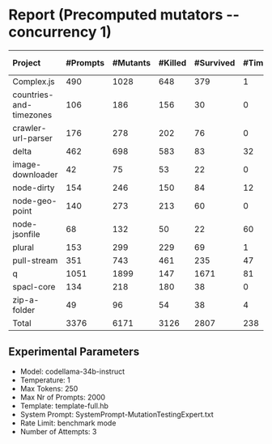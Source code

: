 # Report (Precomputed mutators --concurrency 1)
| Project | #Prompts | #Mutants | #Killed | #Survived | #Timeout | MutationScore | LLMorpheus Time | Stryker Time | #Prompt Tokens | #Completion Tokens | #Total Tokens  |
|:--------|:---------|:---------|:--------|:----------|----------|---------------|-----------------|--------------|----------------|--------------------|----------------|
| Complex.js | 490 | 1028 | 648 | 379 | 1 | 63.13 | 3090.47 | 545.31 | 967508 | 101516 | 1069024 |
| countries-and-timezones | 106 | 186 | 156 | 30 | 0 | 83.87 | 1070.88 | 268.04 | 105828 | 23041 | 128869 |
| crawler-url-parser | 176 | 278 | 202 | 76 | 0 | 72.66 | 1786.52 | 902.86 | 377644 | 36825 | 414469 |
| delta | 462 | 698 | 583 | 83 | 32 | 88.11 | 3134.68 | 3531.25 | 877266 | 93814 | 971080 |
| image-downloader | 42 | 75 | 53 | 22 | 0 | 70.67 | 430.55 | 457.54 | 24655 | 9002 | 33657 |
| node-dirty | 154 | 246 | 150 | 84 | 12 | 65.85 | 1526.84 | 215.86 | 246248 | 32721 | 278969 |
| node-geo-point | 140 | 273 | 213 | 60 | 0 | 78.02 | 1411.05 | 897.39 | 316333 | 29494 | 345827 |
| node-jsonfile | 68 | 132 | 50 | 22 | 60 | 83.33 | 710.73 | 477.34 | 57516 | 14447 | 71963 |
| plural | 153 | 299 | 229 | 69 | 1 | 76.92 | 1533.27 | 157.43 | 265602 | 31993 | 297595 |
| pull-stream | 351 | 743 | 461 | 235 | 47 | 68.37 | 2504.2 | 1268.62 | 208130 | 73625 | 281755 |
| q | 1051 | 1899 | 147 | 1671 | 81 | 12.01 | 5355.1 | 13120.09 | 2127655 | 213824 | 2341479 |
| spacl-core | 134 | 218 | 180 | 38 | 0 | 82.57 | 1351.04 | 679.82 | 162705 | 28574 | 191279 |
| zip-a-folder | 49 | 96 | 54 | 38 | 4 | 60.42 | 500.58 | 493.11 | 82457 | 10747 | 93204 |
| Total | 3376 | 6171 | 3126 | 2807 | 238 | - | 24405.91 | 23014.66 | 5819547 | 699623 | 6519170 |
## Experimental Parameters
  - Model: codellama-34b-instruct
  - Temperature: 1
  - Max Tokens: 250
  - Max Nr of Prompts: 2000
  - Template: template-full.hb
  - System Prompt: SystemPrompt-MutationTestingExpert.txt
  - Rate Limit: benchmark mode
  - Number of Attempts: 3


